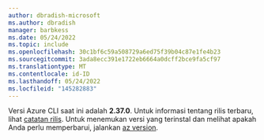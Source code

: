 ```yaml
---
author: dbradish-microsoft
ms.author: dbradish
manager: barbkess
ms.date: 05/24/2022
ms.topic: include
ms.openlocfilehash: 30c1bf6c59a508729a6ed75f39b04c87e1fe4b23
ms.sourcegitcommit: 3ada8ecc391e1722eb6664a0dcff2bce9fa5cf97
ms.translationtype: MT
ms.contentlocale: id-ID
ms.lasthandoff: 05/24/2022
ms.locfileid: "145282883"
---
```

Versi Azure CLI saat ini adalah __2.37.0__. Untuk informasi tentang rilis terbaru, lihat [catatan rilis](../release-notes-azure-cli.md). Untuk menemukan versi yang terinstal dan melihat apakah Anda perlu memperbarui, jalankan [az version](/cli/azure/reference-index#az_version).
